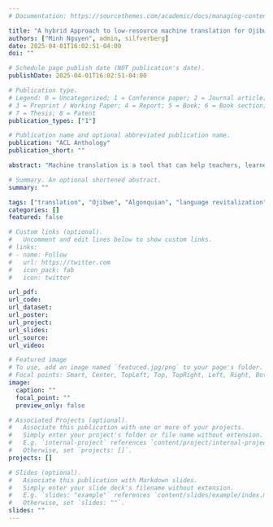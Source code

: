 ```yaml
---
# Documentation: https://sourcethemes.com/academic/docs/managing-content/

title: "A hybrid Approach to low-resource machine translation for Ojibwe verbs"
authors: ["Minh Nguyen", admin, silfverberg]
date: 2025-04-01T16:02:51-04:00
doi: ""

# Schedule page publish date (NOT publication's date).
publishDate: 2025-04-01T16:02:51-04:00

# Publication type.
# Legend: 0 = Uncategorized; 1 = Conference paper; 2 = Journal article;
# 3 = Preprint / Working Paper; 4 = Report; 5 = Book; 6 = Book section;
# 7 = Thesis; 8 = Patent
publication_types: ["1"]

# Publication name and optional abbreviated publication name.
publication: "ACL Anthology"
publication_short: ""

abstract: "Machine translation is a tool that can help teachers, learners, and users of low-resourced languages. However, there are significant challenges in developing these tools, such as the lack of large-scale parallel corpora and complex morphology. We propose a novel hybrid system that combines LLM and rule-based methods in two distinct stages to translate inflected Ojibwe verbs into English. We use an LLM to automatically annotate dictionary data to build translation templates. Then, our rulebased module performs translation using inflection and slot-filling processes built on top of an FST-based analyzer. We test the system with a set of automated tests. Thanks to the ahead-of-time nature of the template-building process and the light-weight rule-based translation module, the end-to-end translation process has an average translation speed of 70 milliseconds per word. The system achieved an average ChrF score of 0.82 and a semantic similarity score of 0.93 among the successfully translated verbs in a test set. The approach has the potential to be extended to other low-resource Indigenous languages with dictionary data."

# Summary. An optional shortened abstract.
summary: ""

tags: ["translation", "Ojibwe", "Algonquian", "language revitalization"]
categories: []
featured: false

# Custom links (optional).
#   Uncomment and edit lines below to show custom links.
# links:
# - name: Follow
#   url: https://twitter.com
#   icon_pack: fab
#   icon: twitter

url_pdf:
url_code:
url_dataset:
url_poster:
url_project:
url_slides:
url_source:
url_video:

# Featured image
# To use, add an image named `featured.jpg/png` to your page's folder. 
# Focal points: Smart, Center, TopLeft, Top, TopRight, Left, Right, BottomLeft, Bottom, BottomRight.
image:
  caption: ""
  focal_point: ""
  preview_only: false

# Associated Projects (optional).
#   Associate this publication with one or more of your projects.
#   Simply enter your project's folder or file name without extension.
#   E.g. `internal-project` references `content/project/internal-project/index.md`.
#   Otherwise, set `projects: []`.
projects: []

# Slides (optional).
#   Associate this publication with Markdown slides.
#   Simply enter your slide deck's filename without extension.
#   E.g. `slides: "example"` references `content/slides/example/index.md`.
#   Otherwise, set `slides: ""`.
slides: ""
---
```


